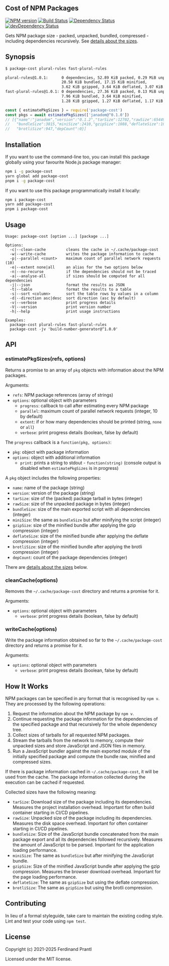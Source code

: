 ## Cost of NPM Packages

[![NPM version](https://badge.fury.io/js/package-cost.png)](http://badge.fury.io/js/package-cost)
[![Build Status](https://github.com/prantlf/package-cost/workflows/Test/badge.svg)](https://github.com/prantlf/package-cost/actions)
[![Dependency Status](https://david-dm.org/prantlf/package-cost.svg)](https://david-dm.org/prantlf/package-cost)
[![devDependency Status](https://david-dm.org/prantlf/package-cost/dev-status.svg)](https://david-dm.org/prantlf/package-cost#info=devDependencies)

Gets NPM package size - packed, unpacked, bundled, compressed - including dependencies recursively. See [details about the sizes](#how-it-works).

## Synopsis

```txt
$ package-cost plural-rules fast-plural-rules

plural-rules@1.0.1:      0 dependencies, 52.89 KiB packed, 0.29 MiB unpacked,
                         20.58 KiB bundled, 17.15 KiB minified,
                         3.62 KiB gzipped, 3.64 KiB deflated, 3.07 KiB brotlied
fast-plural-rules@1.0.1: 0 dependencies, 27.36 KiB packed, 0.13 MiB unpacked,
                         7.96 KiB bundled, 3.64 KiB minified,
                         1.28 KiB gzipped, 1.27 KiB deflated, 1.17 KiB brotlied
```

```js
const { estimatePkgSizes } = require('package-cost')
const pkgs = await estimatePkgSizes(['janadom@^0.1.0'])
// [{"name":"janadom","version":"0.1.2","tarSize":12702,"rawSize":65449,
//   "bundleSize":3815,"miniSize":2410,"gzipSize":1088,"deflateSize":1076,
//   "brotliSize":947,"depCount":0}]
```

## Installation

If you want to use the command-line too, you can install this package globally using your favourite Node.js package manager:

```sh
npm i -g package-cost
yarn global add package-cost
pnpm i -g package-cost
```

If you want to use this package programmatically install it locally:

```sh
npm i package-cost
yarn add package-cost
pnpm i package-cost
```

## Usage

    Usage: package-cost [option ...] [package ...]

    Options:
      -c|--clean-cache         cleans the cache in ~/.cache/package-cost
      -w|--write-cache         writes the package information to cache
      -p|--parallel <count>    maximum count of parallel network requests (10)
      -e|--extent none|all     an alias for the two options below
      -n|--no-recurse          if the dependencies should not be traced
      -a|--analyse-all         if sizes should be computed for all dependencies
      -j|--json                format the results as JSON
      -t|--table               format the results to a table
      -s|--sort <column>       sort the table rows by values in a column
      -d|--direction asc|desc  sort direction (asc by default)
      -v|--verbose             print progress details
      -V|--version             print version number
      -h|--help                print usage instructions

    Examples:
      package-cost plural-rules fast-plural-rules
      package-cost -jv 'build-number-generator@^1.0.0'

## API

### estimatePkgSizes(refs, options)

Returns a promise to an array of `pkg` objects with information about the NPM packages.

Arguments:

* `refs`: NPM package references (array of strings)
* `options`: optional object with parameters
  * `progress`: callback to call after estimating every NPM package
  * `parallel`: maximum count of parallel network requests (integer, 10 by default)
  * `extent`: if or how many dependencies should be printed (string, `none` or `all`)
  * `verbose`: print progress details (boolean, false by default)

The `progress` callback is a `function(pkg, options)`:

* `pkg`: object with package information
* `options`: object with additional information
  * `print`: prints a string to stdout - `function(string)` (console output is disabled when `estimatePkgSizes` is in progress)

A `pkg` object includes the following properties:

* `name`: name of the package (string)
* `version`: version of the package (string)
* `tarSize`: size of the (packed) package tarball in bytes (integer)
* `rawSize`: size of the unpacked package in bytes (integer)
* `bundleSize`: size of the main exported script with all dependencies (integer)
* `miniSize`: the same as `bundleSize` but after minifying the script (integer)
* `gzipSize`: size of the minified bundle after applying the gzip compression (integer)
* `deflateSize`: size of the minified bundle after applying the deflate compression (integer)
* `brotliSize`: size of the minified bundle after applying the brotli compression (integer)
* `depCount`: count of the package dependencies (integer)

There are [details about the sizes](#how-it-works) below.

### cleanCache(options)

Removes the `~/.cache/package-cost` directory and returns a promise for it.

Arguments:

* `options`: optional object with parameters
  * `verbose`: print progress details (boolean, false by default)

### writeCache(options)

Write the package information obtained so far to the `~/.cache/package-cost` directory and returns a promise for it.

Arguments:

* `options`: optional object with parameters
  * `verbose`: print progress details (boolean, false by default)

## How It Works

NPM packages can be specified in any format that is recognised by `npm v`. They are processed by the following operations:

1. Request the information about the NPM package by `npm v`.
2. Continue requesting the package information for the dependencies of the specified package and that recursively for the whole dependency tree.
3. Collect sizes of tarballs for all requested NPM packages.
4. Stream the tarballs from the network to memory, compute their unpacked sizes and store JavaScript and JSON files in memory.
5. Run a JavaScript bundler against the main exported module of the initially specified package and compute the bundle raw, minified and compressed sizes.

If there is package information cached in `~/.cache/package-cost`, it will be used from the cache. The package information collected during the execution can be cached if requested.

Collected sizes have the following meaning:

* `tarSize`: Download size of the package including its dependencies. Measures the project installation overhead. Important for often build container starting in CI/CD pipelines.
* `rawSize`: Unpacked size of the package including its dependencies. Measures the disk space overhead. Important for often container starting in CI/CD pipelines.
* `bundleSize`: Size of the JavaScript bundle concatenated from the main package export and all its dependencies followed recursively. Measures the amount of JavaScript to be parsed. Important for the application loading performance.
* `miniSize`: The same as `bundleSize` but after minifying the JavaScript bundle.
* `gzipSize`: Size of the minified JavaScript bundle after applying the gzip compression. Measures the browser download overhead. Important for the page loading performance.
* `deflateSize`: The same as `gzipSize` but using the deflate compression.
* `brotliSize`: The same as `gzipSize` but using the brotli compression.

## Contributing

In lieu of a formal styleguide, take care to maintain the existing coding style. Lint and test your code using `npm test`.

## License

Copyright (c) 2021-2025 Ferdinand Prantl

Licensed under the MIT license.
